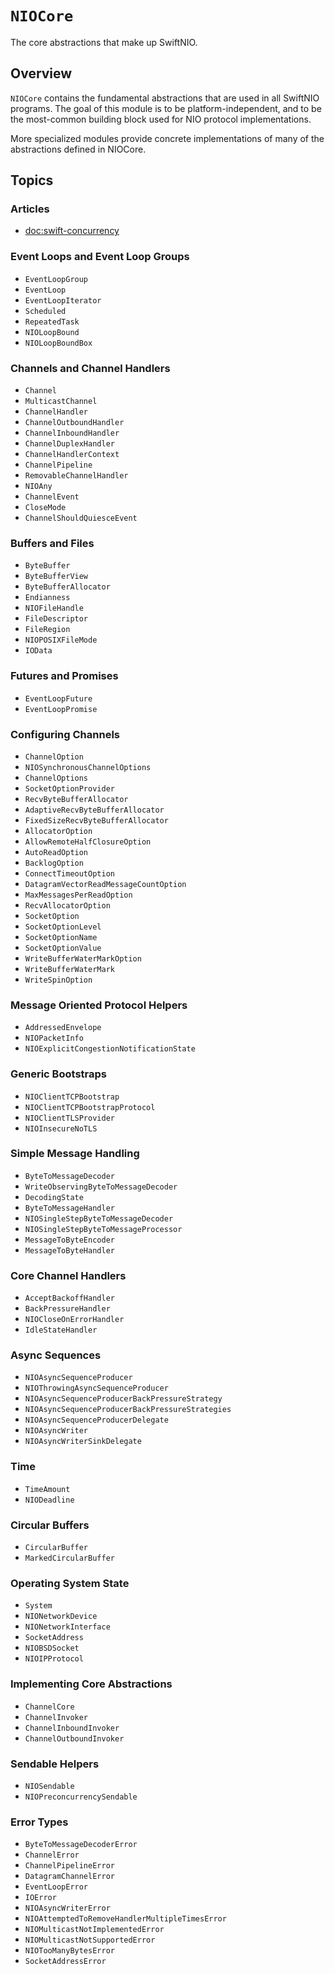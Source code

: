 # ``NIOCore``

The core abstractions that make up SwiftNIO.

## Overview

``NIOCore`` contains the fundamental abstractions that are used in all SwiftNIO programs. The goal of this module is to
be platform-independent, and to be the most-common building block used for NIO protocol implementations.

More specialized modules provide concrete implementations of many of the abstractions defined in NIOCore.

## Topics

### Articles

- <doc:swift-concurrency>

### Event Loops and Event Loop Groups

- ``EventLoopGroup``
- ``EventLoop``
- ``EventLoopIterator``
- ``Scheduled``
- ``RepeatedTask``
- ``NIOLoopBound``
- ``NIOLoopBoundBox``

### Channels and Channel Handlers

- ``Channel``
- ``MulticastChannel``
- ``ChannelHandler``
- ``ChannelOutboundHandler``
- ``ChannelInboundHandler``
- ``ChannelDuplexHandler``
- ``ChannelHandlerContext``
- ``ChannelPipeline``
- ``RemovableChannelHandler``
- ``NIOAny``
- ``ChannelEvent``
- ``CloseMode``
- ``ChannelShouldQuiesceEvent``

### Buffers and Files

- ``ByteBuffer``
- ``ByteBufferView``
- ``ByteBufferAllocator``
- ``Endianness``
- ``NIOFileHandle``
- ``FileDescriptor``
- ``FileRegion``
- ``NIOPOSIXFileMode``
- ``IOData``

### Futures and Promises

- ``EventLoopFuture``
- ``EventLoopPromise``

### Configuring Channels

- ``ChannelOption``
- ``NIOSynchronousChannelOptions``
- ``ChannelOptions``
- ``SocketOptionProvider``
- ``RecvByteBufferAllocator``
- ``AdaptiveRecvByteBufferAllocator``
- ``FixedSizeRecvByteBufferAllocator``
- ``AllocatorOption``
- ``AllowRemoteHalfClosureOption``
- ``AutoReadOption``
- ``BacklogOption``
- ``ConnectTimeoutOption``
- ``DatagramVectorReadMessageCountOption``
- ``MaxMessagesPerReadOption``
- ``RecvAllocatorOption``
- ``SocketOption``
- ``SocketOptionLevel``
- ``SocketOptionName``
- ``SocketOptionValue``
- ``WriteBufferWaterMarkOption``
- ``WriteBufferWaterMark``
- ``WriteSpinOption``

### Message Oriented Protocol Helpers

- ``AddressedEnvelope``
- ``NIOPacketInfo``
- ``NIOExplicitCongestionNotificationState``

### Generic Bootstraps

- ``NIOClientTCPBootstrap``
- ``NIOClientTCPBootstrapProtocol``
- ``NIOClientTLSProvider``
- ``NIOInsecureNoTLS``

### Simple Message Handling

- ``ByteToMessageDecoder``
- ``WriteObservingByteToMessageDecoder``
- ``DecodingState``
- ``ByteToMessageHandler``
- ``NIOSingleStepByteToMessageDecoder``
- ``NIOSingleStepByteToMessageProcessor``
- ``MessageToByteEncoder``
- ``MessageToByteHandler``

### Core Channel Handlers

- ``AcceptBackoffHandler``
- ``BackPressureHandler``
- ``NIOCloseOnErrorHandler``
- ``IdleStateHandler``

### Async Sequences

- ``NIOAsyncSequenceProducer``
- ``NIOThrowingAsyncSequenceProducer``
- ``NIOAsyncSequenceProducerBackPressureStrategy``
- ``NIOAsyncSequenceProducerBackPressureStrategies``
- ``NIOAsyncSequenceProducerDelegate``
- ``NIOAsyncWriter``
- ``NIOAsyncWriterSinkDelegate``

### Time

- ``TimeAmount``
- ``NIODeadline``

### Circular Buffers

- ``CircularBuffer``
- ``MarkedCircularBuffer``

### Operating System State

- ``System``
- ``NIONetworkDevice``
- ``NIONetworkInterface``
- ``SocketAddress``
- ``NIOBSDSocket``
- ``NIOIPProtocol``

### Implementing Core Abstractions

- ``ChannelCore``
- ``ChannelInvoker``
- ``ChannelInboundInvoker``
- ``ChannelOutboundInvoker``

### Sendable Helpers

- ``NIOSendable``
- ``NIOPreconcurrencySendable``

### Error Types

- ``ByteToMessageDecoderError``
- ``ChannelError``
- ``ChannelPipelineError``
- ``DatagramChannelError``
- ``EventLoopError``
- ``IOError``
- ``NIOAsyncWriterError``
- ``NIOAttemptedToRemoveHandlerMultipleTimesError``
- ``NIOMulticastNotImplementedError``
- ``NIOMulticastNotSupportedError``
- ``NIOTooManyBytesError``
- ``SocketAddressError``


